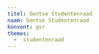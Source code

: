 ```yaml
---
titel: Gentse Studentenraad
naam: Gentse Studentenraad
konvent: gsr
themes:
  -  studentenraad
---
```

